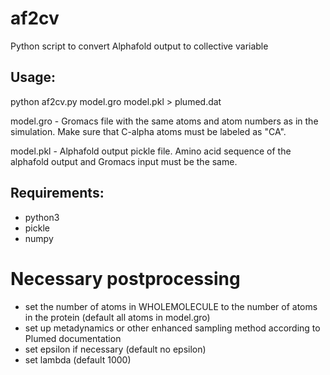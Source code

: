 # af2cv
Python script to convert Alphafold output to collective variable

## Usage:

 python af2cv.py model.gro model.pkl > plumed.dat

model.gro - Gromacs file with the same atoms and atom numbers as in the simulation. Make sure that C-alpha atoms must be labeled as "CA".

model.pkl - Alphafold output pickle file. Amino acid sequence of the alphafold output and Gromacs input must be the same.

## Requirements:

- python3
- pickle
- numpy

# Necessary postprocessing

- set the number of atoms in WHOLEMOLECULE to the number of atoms in the protein (default all atoms in model.gro)
- set up metadynamics or other enhanced sampling method according to Plumed documentation
- set epsilon if necessary (default no epsilon)
- set lambda (default 1000)


